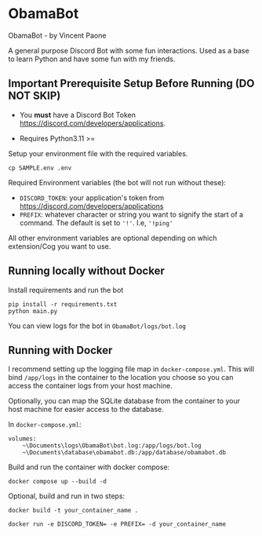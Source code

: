 # ObamaBot
ObamaBot - by Vincent Paone

A general purpose Discord Bot with some fun interactions. Used as a base to learn Python and have some fun with my friends.

## Important Prerequisite Setup Before Running (DO NOT SKIP)
- You **must** have a Discord Bot Token https://discord.com/developers/applications.

- Requires Python3.11 >=

Setup your environment file with the required variables.
```
cp SAMPLE.env .env
```

Required Environment variables (the bot will not run without these):
- ```DISCORD_TOKEN```: your application's token from https://discord.com/developers/applications
- ```PREFIX```: whatever character or string you want to signify the start of a command. The default is set to ```'!'```. I.e, ```'!ping'```

All other environment variables are optional depending on which extension/Cog you want to use.

## Running locally without Docker
Install requirements and run the bot
```
pip install -r requirements.txt
python main.py
```

You can view logs for the bot in ```ObamaBot/logs/bot.log```

## Running with Docker
I recommend setting up the logging file map in ```docker-compose.yml```. This will bind ```/app/logs``` in the container to the location you choose so you can access the container logs from your host machine.

Optionally, you can map the SQLite database from the container to your host machine for easier access to the database.

In ```docker-compose.yml```:
```
volumes:
    ~\Documents\logs\ObamaBot\bot.log:/app/logs/bot.log
    ~\Documents\database\obamabot.db:/app/database/obamabot.db
```

Build and run the container with docker compose:
```
docker compose up --build -d
```

Optional, build and run in two steps:
```
docker build -t your_container_name .

docker run -e DISCORD_TOKEN= -e PREFIX= -d your_container_name
```